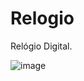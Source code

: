 # Relogio
Relógio Digital. 

![image](https://github.com/robertagdf/Relogio-D/assets/93801572/8056fd1b-9e86-44f8-8d15-e6307949f18d)
